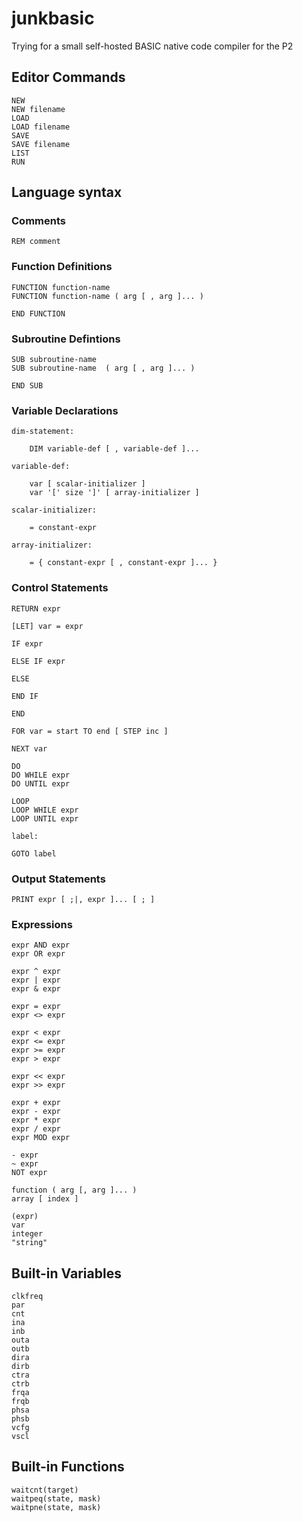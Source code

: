# junkbasic

Trying for a small self-hosted BASIC native code compiler for the P2

## Editor Commands

    NEW
    NEW filename
    LOAD
    LOAD filename
    SAVE
    SAVE filename
    LIST
    RUN

## Language syntax

### Comments

    REM comment

### Function Definitions

    FUNCTION function-name
    FUNCTION function-name ( arg [ , arg ]... )

    END FUNCTION

### Subroutine Defintions

    SUB subroutine-name
    SUB subroutine-name  ( arg [ , arg ]... )

    END SUB

### Variable Declarations

    dim-statement:

        DIM variable-def [ , variable-def ]...
    
    variable-def:

        var [ scalar-initializer ]
        var '[' size ']' [ array-initializer ]
    
    scalar-initializer:

        = constant-expr
    
    array-initializer:

        = { constant-expr [ , constant-expr ]... }

### Control Statements

    RETURN expr

    [LET] var = expr

    IF expr

    ELSE IF expr

    ELSE

    END IF

    END

    FOR var = start TO end [ STEP inc ]

    NEXT var

    DO
    DO WHILE expr
    DO UNTIL expr

    LOOP
    LOOP WHILE expr
    LOOP UNTIL expr

    label:

    GOTO label

### Output Statements

    PRINT expr [ ;|, expr ]... [ ; ]

### Expressions

    expr AND expr
    expr OR expr

    expr ^ expr
    expr | expr
    expr & expr

    expr = expr
    expr <> expr

    expr < expr
    expr <= expr
    expr >= expr
    expr > expr

    expr << expr
    expr >> expr

    expr + expr
    expr - expr
    expr * expr
    expr / expr
    expr MOD expr

    - expr
    ~ expr
    NOT expr

    function ( arg [, arg ]... )
    array [ index ]

    (expr)
    var
    integer
    "string"

## Built-in Variables

    clkfreq
    par
    cnt
    ina
    inb
    outa
    outb
    dira
    dirb
    ctra
    ctrb
    frqa
    frqb
    phsa
    phsb
    vcfg
    vscl

## Built-in Functions

    waitcnt(target)
    waitpeq(state, mask)
    waitpne(state, mask)

